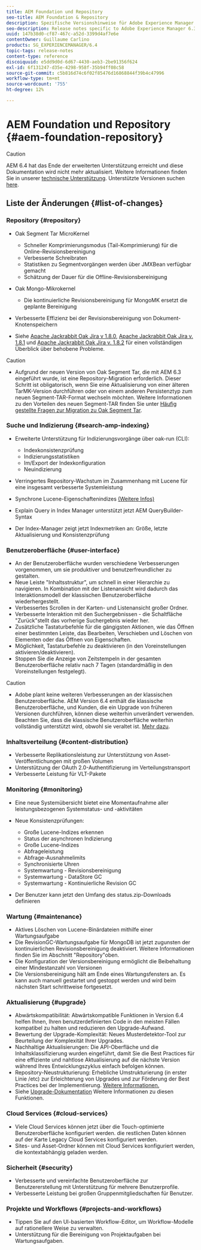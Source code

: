 ```yaml
---
title: AEM Foundation und Repository
seo-title: AEM Foundation & Repository
description: Spezifische Versionshinweise für Adobe Experience Manager 6.3 AEM Platform und Repository.
seo-description: Release notes specific to Adobe Experience Manager 6.3 AEM Platform and Repository.
uuid: 147b38d0-cf87-467c-a52d-3399d4af7e6e
contentOwner: Guillaume Carlino
products: SG_EXPERIENCEMANAGER/6.4
topic-tags: release-notes
content-type: reference
discoiquuid: e5dd9d0d-6d67-4430-aeb3-2be91356f624
exl-id: 6f131247-d35e-4298-958f-35b94ff08c58
source-git-commit: c5b816d74c6f02f85476d16868844f39b4c47996
workflow-type: tm+mt
source-wordcount: '755'
ht-degree: 12%

---
```


# AEM Foundation und Repository {#aem-foundation-repository}

>[!CAUTION]
>
>AEM 6.4 hat das Ende der erweiterten Unterstützung erreicht und diese Dokumentation wird nicht mehr aktualisiert. Weitere Informationen finden Sie in unserer [technische Unterstützung](https://helpx.adobe.com/de/support/programs/eol-matrix.html). Unterstützte Versionen suchen [here](https://experienceleague.adobe.com/docs/?lang=de).

## Liste der Änderungen {#list-of-changes}

### Repository {#repository}

* Oak Segment Tar MicroKernel

   * Schneller Komprimierungsmodus (Tail-Komprimierung) für die Online-Revisionsbereinigung
   * Verbesserte Schreibraten
   * Statistiken zu Segmentvorgängen werden über JMXBean verfügbar gemacht
   * Schätzung der Dauer für die Offline-Revisionsbereinigung

* Oak Mongo-Mikrokernel

   * Die kontinuierliche Revisionsbereinigung für MongoMK ersetzt die geplante Bereinigung

* Verbesserte Effizienz bei der Revisionsbereinigung von Dokument-Knotenspeichern
* Siehe [Apache Jackrabbit Oak Jira v 1.8.0](https://archive.apache.org/dist/jackrabbit/oak/1.8.0/RELEASE-NOTES.txt), [Apache Jackrabbit Oak Jira v. 1.8.1](https://archive.apache.org/dist/jackrabbit/oak/1.8.1/RELEASE-NOTES.txt) und [Apache Jackrabbit Oak Jira v. 1.8.2](https://archive.apache.org/dist/jackrabbit/oak/1.8.2/RELEASE-NOTES.txt) für einen vollständigen Überblick über behobene Probleme.

>[!CAUTION]
>
>* Aufgrund der neuen Version von Oak Segment Tar, die mit AEM 6.3 eingeführt wurde, ist eine Repository-Migration erforderlich. Dieser Schritt ist obligatorisch, wenn Sie eine Aktualisierung von einer älteren TarMK-Version durchführen oder von einem anderen Persistenztyp zum neuen Segment-TAR-Format wechseln möchten. Weitere Informationen zu den Vorteilen des neuen Segment-TAR finden Sie unter [Häufig gestellte Fragen zur Migration zu Oak Segment Tar](/help/sites-deploying/revision-cleanup.md#migrating-to-oak-segment-tar).
>


### Suche und Indizierung {#search-amp-indexing}

* Erweiterte Unterstützung für Indizierungsvorgänge über oak-run (CLI):

   * Indexkonsistenzprüfung
   * Indizierungsstatistiken
   * Im/Export der Indexkonfiguration
   * Neuindizierung

* Verringertes Repository-Wachstum im Zusammenhang mit Lucene für eine insgesamt verbesserte Systemleistung
* Synchrone Lucene-Eigenschaftenindizes [(Weitere Infos)](https://wiki.apache.org/jackrabbit/Synchronous%20Lucene%20Property%20Indexes)
* Explain Query in Index Manager unterstützt jetzt AEM QueryBuilder-Syntax
* Der Index-Manager zeigt jetzt Indexmetriken an: Größe, letzte Aktualisierung und Konsistenzprüfung

### Benutzeroberfläche {#user-interface}

* An der Benutzeroberfläche wurden verschiedene Verbesserungen vorgenommen, um sie produktiver und benutzerfreundlicher zu gestalten.
* Neue Leiste &quot;Inhaltsstruktur&quot;, um schnell in einer Hierarchie zu navigieren. In Kombination mit der Listenansicht wird dadurch das Interaktionsmodell der klassischen Benutzeroberfläche wiederhergestellt.
* Verbessertes Scrollen in der Karten- und Listenansicht großer Ordner.
* Verbesserte Interaktion mit den Suchergebnissen - die Schaltfläche &quot;Zurück&quot;stellt das vorherige Suchergebnis wieder her.
* Zusätzliche Tastaturbefehle für die gängigsten Aktionen, wie das Öffnen einer bestimmten Leiste, das Bearbeiten, Verschieben und Löschen von Elementen oder das Öffnen von Eigenschaften.
* Möglichkeit, Tastaturbefehle zu deaktivieren (in den Voreinstellungen aktivieren/deaktivieren).
* Stoppen Sie die Anzeige von Zeitstempeln in der gesamten Benutzeroberfläche relativ nach 7 Tagen (standardmäßig in den Voreinstellungen festgelegt).

>[!CAUTION]
>
>* Adobe plant keine weiteren Verbesserungen an der klassischen Benutzeroberfläche. AEM Version 6.4 enthält die klassische Benutzeroberfläche, und Kunden, die ein Upgrade von früheren Versionen durchführen, können diese weiterhin unverändert verwenden. Beachten Sie, dass die klassische Benutzeroberfläche weiterhin vollständig unterstützt wird, obwohl sie veraltet ist. [Mehr dazu](/help/sites-deploying/ui-recommendations.md).
>


### Inhaltsverteilung {#content-distribution}

* Verbesserte Replikationsleistung zur Unterstützung von Asset-Veröffentlichungen mit großen Volumen
* Unterstützung der OAuth 2.0-Authentifizierung im Verteilungstransport
* Verbesserte Leistung für VLT-Pakete

### Monitoring {#monitoring}

* Eine neue Systemübersicht bietet eine Momentaufnahme aller leistungsbezogenen Systemstatus- und -aktivitäten
* Neue Konsistenzprüfungen:

   * Große Lucene-Indizes erkennen
   * Status der asynchronen Indizierung
   * Große Lucene-Indizes
   * Abfrageleistung
   * Abfrage-Ausnahmelimits
   * Synchronisierte Uhren
   * Systemwartung - Revisionsbereinigung
   * Systemwartung - DataStore GC
   * Systemwartung - Kontinuierliche Revision GC

* Der Benutzer kann jetzt den Umfang des status.zip-Downloads definieren

### Wartung {#maintenance}

* Aktives Löschen von Lucene-Binärdateien mithilfe einer Wartungsaufgabe
* Die RevisionGC-Wartungsaufgabe für MongoDB ist jetzt zugunsten der kontinuierlichen Revisionsbereinigung deaktiviert. Weitere Informationen finden Sie im Abschnitt &quot;Repository&quot;oben.
* Die Konfiguration der Versionsbereinigung ermöglicht die Beibehaltung einer Mindestanzahl von Versionen
* Die Versionsbereinigung hält am Ende eines Wartungsfensters an. Es kann auch manuell gestartet und gestoppt werden und wird beim nächsten Start schrittweise fortgesetzt.

### Aktualisierung {#upgrade}

* Abwärtskompatibilität: Abwärtskompatible Funktionen in Version 6.4 helfen Ihnen, Ihren benutzerdefinierten Code in den meisten Fällen kompatibel zu halten und reduzieren den Upgrade-Aufwand.
* Bewertung der Upgrade-Komplexität: Neues Musterdetektor-Tool zur Beurteilung der Komplexität Ihrer Upgrades.
* Nachhaltige Aktualisierungen: Die API-Oberfläche und die Inhaltsklassifizierung wurden eingeführt, damit Sie die Best Practices für eine effiziente und nahtlose Aktualisierung auf die nächste Version während Ihres Entwicklungszyklus einfach befolgen können.
* Repository-Neustrukturierung: Erhebliche Umstrukturierung (in erster Linie /etc) zur Erleichterung von Upgrades und zur Förderung der Best Practices bei der Implementierung. [Weitere Informationen.](/help/sites-deploying/repository-restructuring.md)
* Siehe [Upgrade-Dokumentation](/help/sites-deploying/upgrade.md) Weitere Informationen zu diesen Funktionen.

### Cloud Services {#cloud-services}

* Viele Cloud Services können jetzt über die Touch-optimierte Benutzeroberfläche konfiguriert werden. die restlichen Daten können auf der Karte Legacy Cloud Services konfiguriert werden.
* Sites- und Asset-Ordner können mit Cloud Services konfiguriert werden, die kontextabhängig geladen werden.

### Sicherheit {#security}

* Verbesserte und vereinfachte Benutzeroberfläche zur Benutzererstellung mit Unterstützung für mehrere Benutzerprofile.
* Verbesserte Leistung bei großen Gruppenmitgliedschaften für Benutzer.

### Projekte und Workflows {#projects-and-workflows}

* Tippen Sie auf den UI-basierten Workflow-Editor, um Workflow-Modelle auf rationellere Weise zu verwalten.
* Unterstützung für die Bereinigung von Projektaufgaben bei Wartungsaufgaben.
